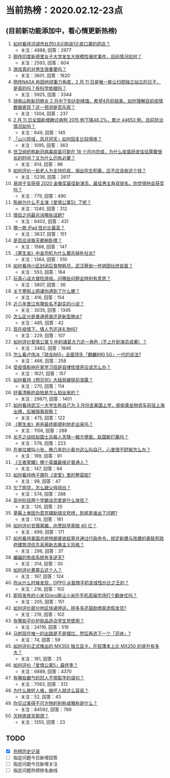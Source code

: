 # 当前热榜：2020.02.12-23点
## (目前新功能添加中，看心情更新热榜)
1. [如何看待洪湖市处罚0.6元购进1元卖口罩的药店？](https://www.zhihu.com/question/371351587)
    * 关注：4888, 回答：2977
2. [网传印度新德里女子大学发生大规模性骚扰事件，目前情况如何？](https://www.zhihu.com/question/371362693)
    * 关注：2593, 回答：604
3. [游戏真的对男生很重要吗？](https://www.zhihu.com/question/370457494)
    * 关注：3601, 回答：1820
4. [网传NASA 称因地球重力角度，2 月 11 日是唯一能让扫把独立站立的日子，是真的吗？有科学依据吗？](https://www.zhihu.com/question/371188065)
    * 关注：5925, 回答：3344
5. [钟南山称新冠肺炎 2 月中下旬达到峰值，希望4月前结束，如何理解目前疫情数据表现？这一预测是否乐观？](https://www.zhihu.com/question/371318796)
    * 关注：1304, 回答：237
6. [2 月 11 日全国新增确诊病例 2015 例下降48.2%，累计 44653 例，目前防治情况如何？](https://www.zhihu.com/question/371304196)
    * 关注：649, 回答：145
7. [「山川异域，风月同天」如何回复比较得体？](https://www.zhihu.com/question/371144564)
    * 关注：1095, 回答：363
8. [世卫组织称新冠病毒疫苗可能在 18 个月内完成，为什么疫苗研发往往需要很长的时间？又为什么仍有必要？](https://www.zhihu.com/question/371305838)
    * 关注：814, 回答：96
9. [如何评价一些老人为支持抗疫，捐出毕生积蓄，应不应该收这个钱？](https://www.zhihu.com/question/371058387)
    * 关注：5236, 回答：2617
10. [易烊千玺获得 2020 金像奖最佳新演员、最佳男主角双提名，你觉得他会获奖吗？](https://www.zhihu.com/question/371382763)
    * 关注：779, 回答：490
11. [陈赫为什么不主演《爱情公寓5》了呢？](https://www.zhihu.com/question/365043065)
    * 关注：1240, 回答：312
12. [情侣之间最忌讳哪些话题?](https://www.zhihu.com/question/351668376)
    * 关注：6402, 回答：431
13. [哪一款 iPad 性价比最高？](https://www.zhihu.com/question/308539780)
    * 关注：3637, 回答：151
14. [是否应该每天都俯卧撑？](https://www.zhihu.com/question/23132752)
    * 关注：1566, 回答：147
15. [《寄生虫》中金司机为什么要杀掉朴社长?](https://www.zhihu.com/question/339178667)
    * 关注：1364, 回答：510
16. [如何看待小区封闭后食物耗尽，武汉蔡甸一传销团伙终自首？](https://www.zhihu.com/question/371349998)
    * 关注：553, 回答：164
17. [玩真心话大冒险游戏，问哪些问题会特别有意思？](https://www.zhihu.com/question/20023318)
    * 关注：3807, 回答：36
18. [关于寒假上网课你遇到了什么梗？](https://www.zhihu.com/question/370319756)
    * 关注：416, 回答：154
19. [近几年晋江有哪些名不副实的小说？](https://www.zhihu.com/question/290225676)
    * 关注：3035, 回答：1345
20. [怎么区分是普通感冒还是新型肺炎?](https://www.zhihu.com/question/367923987)
    * 关注：485, 回答：42
21. [现在疫情下，情人节还送礼物吗?](https://www.zhihu.com/question/369606283)
    * 关注：229, 回答：107
22. [如何评价爱情公寓 5 中的诸葛大力这一角色（不上升到演员成果）？](https://www.zhihu.com/question/366010915)
    * 关注：3462, 回答：1846
23. [怎么看卢伟冰「骁龙865」全面领先「麒麟990 5G」一代的说法?](https://www.zhihu.com/question/370731907)
    * 关注：466, 回答：258
24. [受疫情影响在家学习但是自律性很差应该怎么办？](https://www.zhihu.com/question/370957284)
    * 关注：1621, 回答：157
25. [如何看待《想见你》大结局被提前泄露？](https://www.zhihu.com/question/371116788)
    * 关注：270, 回答：114
26. [好看清晰的自拍是怎么拍出来的？](https://www.zhihu.com/question/267598322)
    * 关注：29871, 回答：1401
27. [如何看待武汉一大学生称自己为 3 月份去美国上学，偷偷乘坐物资车前往上海出境，后被隔离观察？](https://www.zhihu.com/question/371242983)
    * 关注：475, 回答：122
28. [《寄生虫》爸爸最终能顺利地走出来吗？](https://www.zhihu.com/question/339458121)
    * 关注：1156, 回答：288
29. [长平之战给赵国士兵每人天降一箱方便面，赵国能打赢吗？](https://www.zhihu.com/question/309153461)
    * 关注：578, 回答：223
30. [在单位被叫小张，晚几年的小辈也这么叫自己，心里很不舒服怎么办？](https://www.zhihu.com/question/369371662)
    * 关注：199, 回答：91
31. [《王者荣耀》哪个英雄最接近普通人？](https://www.zhihu.com/question/369205804)
    * 关注：147, 回答：94
32. [如何看待杨子珊在《宠爱》里的整容脸?](https://www.zhihu.com/question/364269398)
    * 关注：99, 回答：47
33. [欠了网贷，怎么跟父母坦白？](https://www.zhihu.com/question/265607192)
    * 关注：574, 回答：288
34. [高中阶段两个学霸谈恋爱是什么体验？](https://www.zhihu.com/question/278066290)
    * 关注：126, 回答：25
35. [草莓上单因为君克辅助瑞文怒喷，到底是谁出了问题?](https://www.zhihu.com/question/370751757)
    * 关注：174, 回答：161
36. [如何评价甘薇离婚，向贾跃亭索赔 40 亿？](https://www.zhihu.com/question/371344303)
    * 关注：699, 回答：171
37. [如何看待美国总统特朗普欲起草并通过行政命令，规定新建与改建的美联邦政府建筑须优先采用新古典主义风格？](https://www.zhihu.com/question/369958867)
    * 关注：298, 回答：37
38. [蝙蝠的免疫系统有多逆天?](https://www.zhihu.com/question/368382899)
    * 关注：314, 回答：30
39. [如何评价黄霄云这个人？](https://www.zhihu.com/question/370433965)
    * 关注：197, 回答：124
40. [你从什么时候发现，OPPO 从智商手机变成性价比之王的？](https://www.zhihu.com/question/367490598)
    * 关注：216, 回答：102
41. [即将发布的小米10/pro能让小米在手机高端市场打个翻身仗吗？](https://www.zhihu.com/question/369897408)
    * 关注：205, 回答：151
42. [如何评价部分地区快递停运，拼多多还鼓励商家虚假发货?](https://www.zhihu.com/question/371129165)
    * 关注：219, 回答：102
43. [有哪些平价护肤品适合学生党使用？](https://www.zhihu.com/question/26597395)
    * 关注：24116, 回答：516
44. [马刺现在唯一的出路是不是摆烂，然后再选下一个「邓肯」?](https://www.zhihu.com/question/370686058)
    * 关注：74, 回答：59
45. [如何评价正式推出的 MX350 独立显卡，在轻薄本上比 MX250 的提升有多大？](https://www.zhihu.com/question/371080455)
    * 关注：181, 回答：25
46. [如何评价「爱情公寓5」最终季？](https://www.zhihu.com/question/365991857)
    * 关注：6889, 回答：4370
47. [有哪些霸气的怼人不带脏字的语句？](https://www.zhihu.com/question/340835749)
    * 关注：7063, 回答：312
48. [为什么做好人难，做坏人就这么容易？](https://www.zhihu.com/question/311098459)
    * 关注：52, 回答：43
49. [你见过美得不可方物的别称或雅称是什么？](https://www.zhihu.com/question/323681477)
    * 关注：84592, 回答：789
50. [怎样练就天鹅颈？](https://www.zhihu.com/question/47164891)
    * 关注：1355, 回答：23
## TODO
* [x] [热榜历史记录](hot_history/AllHot.md)
* [ ] 指定问题今日新增回答
* [ ] 指定问题今日新增关注
* [ ] 指定问题热榜排名曲线
